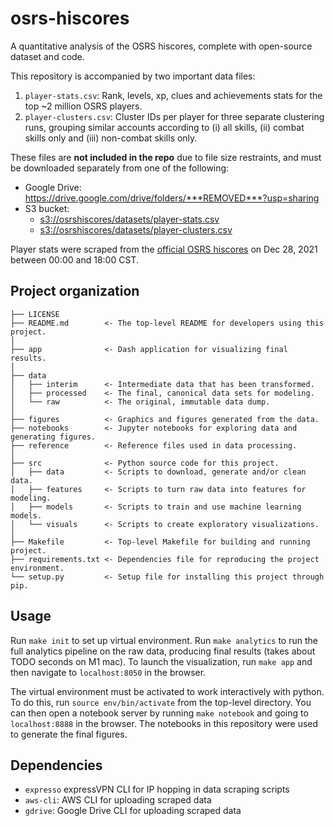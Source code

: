 osrs-hiscores
=============

A quantitative analysis of the OSRS hiscores, complete with open-source dataset and code.

This repository is accompanied by two important data files:

1. `player-stats.csv`: Rank, levels, xp, clues and achievements stats for the top \~2 million OSRS players.
2. `player-clusters.csv`: Cluster IDs per player for three separate clustering runs, grouping similar accounts according to (i) all skills, (ii) combat skills only and (iii) non-combat skills only.

These files are **not included in the repo** due to file size restraints, and must be downloaded separately from one of the following:

* Google Drive: <https://drive.google.com/drive/folders/***REMOVED***?usp=sharing>
* S3 bucket:
  * [s3://osrshiscores/datasets/player-stats.csv]()
  * [s3://osrshiscores/datasets/player-clusters.csv]()

Player stats were scraped from the [official OSRS hiscores](https://secure.runescape.com/m=hiscore_oldschool/overall) on Dec 28, 2021 between 00:00 and 18:00 CST.

Project organization
--------------------

    ├── LICENSE
    ├── README.md        <- The top-level README for developers using this project.
    │
    ├── app              <- Dash application for visualizing final results.
    │
    ├── data
    │   ├── interim      <- Intermediate data that has been transformed.
    │   ├── processed    <- The final, canonical data sets for modeling.
    │   └── raw          <- The original, immutable data dump.
    │
    ├── figures          <- Graphics and figures generated from the data.
    ├── notebooks        <- Jupyter notebooks for exploring data and generating figures.
    ├── reference        <- Reference files used in data processing.
    │
    ├── src              <- Python source code for this project.
    │   ├── data         <- Scripts to download, generate and/or clean data.
    │   ├── features     <- Scripts to turn raw data into features for modeling.
    │   ├── models       <- Scripts to train and use machine learning models.
    │   └── visuals      <- Scripts to create exploratory visualizations.
    │
    ├── Makefile         <- Top-level Makefile for building and running project.
    ├── requirements.txt <- Dependencies file for reproducing the project environment.
    └── setup.py         <- Setup file for installing this project through pip.

Usage
-----

Run `make init` to set up virtual environment. Run `make analytics` to run the full analytics pipeline on the raw data, producing final results (takes about TODO seconds on M1 mac). To launch the visualization, run `make app` and then navigate to `localhost:8050` in the browser.

The virtual environment must be activated to work interactively with python. To do this, run `source env/bin/activate` from the top-level directory. You can then open a notebook server by running `make notebook` and going to `localhost:8888` in the browser. The notebooks in this repository were used to generate the final figures.

Dependencies
------------

* `expresso` expressVPN CLI for IP hopping in data scraping scripts
* `aws-cli`: AWS CLI for uploading scraped data
* `gdrive`: Google Drive CLI for uploading scraped data
